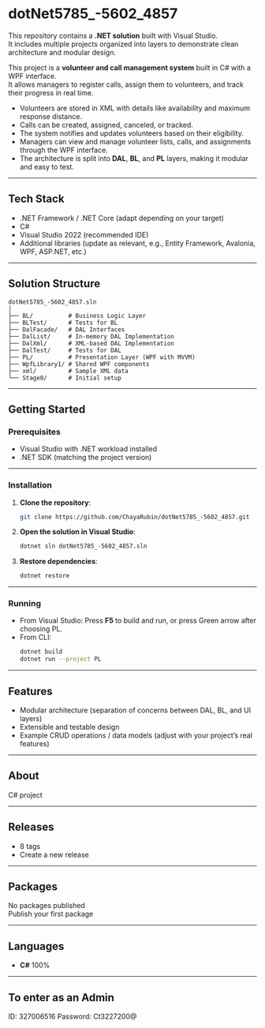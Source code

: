 # dotNet5785_-5602_4857

This repository contains a **.NET solution** built with Visual Studio.  
It includes multiple projects organized into layers to demonstrate clean architecture and modular design.  

This project is a **volunteer and call management system** built in C# with a WPF interface.  
It allows managers to register calls, assign them to volunteers, and track their progress in real time.  

- Volunteers are stored in XML with details like availability and maximum response distance.  
- Calls can be created, assigned, canceled, or tracked.  
- The system notifies and updates volunteers based on their eligibility.  
- Managers can view and manage volunteer lists, calls, and assignments through the WPF interface.  
- The architecture is split into **DAL**, **BL**, and **PL** layers, making it modular and easy to test.  

---

## Tech Stack
- .NET Framework / .NET Core (adapt depending on your target)  
- C#  
- Visual Studio 2022 (recommended IDE)  
- Additional libraries (update as relevant, e.g., Entity Framework, Avalonia, WPF, ASP.NET, etc.)

---

## Solution Structure

```plaintext
dotNet5785_-5602_4857.sln
│
├── BL/          # Business Logic Layer
├── BLTest/      # Tests for BL
├── DalFacade/   # DAL Interfaces
├── DalList/     # In-memory DAL Implementation
├── DalXml/      # XML-based DAL Implementation
├── DalTest/     # Tests for DAL
├── PL/          # Presentation Layer (WPF with MVVM)
├── WpfLibrary1/ # Shared WPF components
├── xml/         # Sample XML data
└── Stage0/      # Initial setup
```

---

## Getting Started

### Prerequisites
- Visual Studio with .NET workload installed  
- .NET SDK (matching the project version)

---

### Installation

1. **Clone the repository**:
   ```bash
   git clone https://github.com/ChayaRubin/dotNet5785_-5602_4857.git
   ```

2. **Open the solution in Visual Studio**:
   ```bash
   dotnet sln dotNet5785_-5602_4857.sln
   ```

3. **Restore dependencies**:
   ```bash
   dotnet restore
   ```

---

### Running

- From Visual Studio: Press **F5** to build and run, or press Green arrow after choosing PL.
- From CLI:
   ```bash
   dotnet build
   dotnet run --project PL
   ```

---

## Features
- Modular architecture (separation of concerns between DAL, BL, and UI layers)  
- Extensible and testable design  
- Example CRUD operations / data models (adjust with your project’s real features)

---

## About
C# project  

---

## Releases
- 8 tags  
- Create a new release  

---

## Packages
No packages published  
Publish your first package  

---

## Languages
- **C#** 100%

---

## To enter as an Admin
ID: 327006516
Password: Ct3227200@


